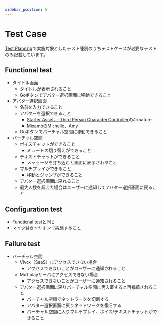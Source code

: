 ```yaml
---
sidebar_position: 5
---
```


# Test Case

[Test Planning](/sample-app/test-planning)で実施対象としたテスト種別のうちテストケースが必要なテストのみ記載しています。

## Functional test

- タイトル画面
  - タイトルが表示されること
  - Goボタンでアバター選択画面に移動できること
- アバター選択画面
  - 名前を入力できること
  - アバターを選択できること
    - [Starter Assets - Third Person Character Controller](https://assetstore.unity.com/packages/essentials/starter-assets-third-person-character-controller-196526)のArmature
    - [Mixamo](https://www.mixamo.com)のMichelle、Amy
  - Goボタンでバーチャル空間に移動できること
- バーチャル空間
  - ボイスチャットができること
    - ミュートの切り替えができること
  - テキストチャットができること
    - メッセージを打ち込むと画面に表示されること
  - マルチプレイができること
    - 移動とジャンプができること
  - アバター選択画面に戻れること
  - 最大人数を超えた場合はユーザーに通知してアバター選択画面に戻ること

## Configuration test

- [Functional test](/sample-app/test-case#functional-test)と同じ
- マイク付きイヤホンで実施すること

## Failure test

- バーチャル空間
  - Vivox（SaaS）にアクセスできない場合
    - アクセスできないことがユーザーに通知されること
  - Multiplayサーバにアクセスできない場合
    - アクセスできないことがユーザーに通知されること
  - アバター選択画面に戻りバーチャル空間に再入室すると再接続されること
    - バーチャル空間でネットワークを切断する
    - アバター選択画面に戻りネットワークを復旧する
    - バーチャル空間に入りマルチプレイ、ボイス/テキストチャットができること

<!--
  - テストケース
    - Vivox（SaaS）にアクセスできない場合
      - テキスト/ボイスチャット以外の機能が使用できること
      - アクセスが復旧した場合は再接続されテキスト/ボイスチャットが使用できること
      - アクセスできないことがユーザーに通知されること
    - Multiplayサーバにアクセスできない場合
      - マルチプレイ以外の機能が使用できること
      - アクセスが復旧した場合は再接続されマルチプレイが使用できること
      - アクセスできないことがユーザーに通知されること
-->
